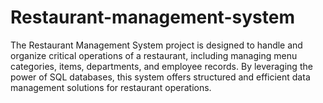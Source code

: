 # Restaurant-management-system
The Restaurant Management System project is designed to handle and organize critical operations of a restaurant, including managing menu categories, items, departments, and employee records. By leveraging the power of SQL databases, this system offers structured and efficient data management solutions for restaurant operations.
